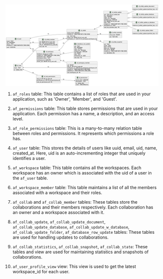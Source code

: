 ![](./schema.png)

1. `af_roles` table: This table contains a list of roles that are used in your application, such as 'Owner', 'Member', and 'Guest'.

2. `af_permissions` table: This table stores permissions that are used in your application. Each permission has a name, a description, and an access level.

3. `af_role_permissions` table: This is a many-to-many relation table between roles and permissions. It represents which permissions a role has.

4. `af_user` table: This stores the details of users like uuid, email, uid, name, created_at. Here, uid is an auto-incrementing integer that uniquely identifies a user.

5. `af_workspace` table: This table contains all the workspaces. Each workspace has an owner which is associated with the uid of a user in the `af_user` table.

6. `af_workspace_member` table: This table maintains a list of all the members associated with a workspace and their roles.

7. `af_collab` and `af_collab_member` tables: These tables store the collaborations and their members respectively. Each collaboration has an owner and a workspace associated with it.

8. `af_collab_update`, `af_collab_update_document`, `af_collab_update_database`, `af_collab_update_w_database`, `af_collab_update_folder`, `af_database_row_update` tables: These tables are used for handling updates to collaborations.

9. `af_collab_statistics`, `af_collab_snapshot`, `af_collab_state`: These tables and view are used for maintaining statistics and snapshots of collaborations.

10. `af_user_profile_view` view: This view is used to get the latest workspace_id for each user.
